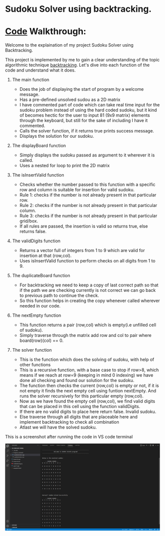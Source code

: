 # Sudoku Solver using backtracking.

# [Code](/sudokuSolver.cpp) Walkthrough:

Welcome to the explaination of my project Sudoku Solver using Backtracking.

This project is implemented by me to gain a clear understanding of the topic algorithmic technique [backtracking](https://www.geeksforgeeks.org/backtracking-introduction/). Let's dive into each function of the code and understand what it does.

1) The main function
    - Does the job of displaying the start of program by a welcome message.   
    - Has a pre-defined unsolved sudou as a 2D matrix
    - I have commented part of code which can take real time input for the sudoku problem instead of using the hard coded sudoku, but it kind of becomes hectic for the user to input 81 (9x9 matrix) elements through the keyboard, but still for the sake of including I have it commented.
    - Calls the solver function, if it returns true prints success message.
    - Displays the solution for our sudoku.

2) The displayBoard function
    - Simply displays the sudoku passed as argument to it wherever it is called.
    - Uses a nested for loop to print the 2D matrix

3) The isInsertValid function
    - Checks whether the number passed to this function with a specific row and column is suitable for insertion for valid sudoku.
    - Rule 1: checks if the number is not already present in that particular row.
    - Rule 2: checks if the number is not already present in that particular column.
    - Rule 3: checks if the number is not already present in that particular grid/box.
    - If all rules are passed, the insertion is valid so returns true, else returns false.

4) The validDigits function
    - Returns a vector full of integers from 1 to 9 which are valid for insertion at that (row,col). 
    - Uses isInsertValid function to perform checks on all digits from 1 to 9.

5) The duplicateBoard function
    - For backtracking we need to keep a copy of last correct path so that if the path we are checking currently is not correct we can go back to previous path to continue the check.
    - So this function helps in creating the copy whenever called wherever needed in our code.
 
6) The nextEmpty function 
    - This function returns a pair (row,col) which is empty(i.e unfilled cell of sudoku).
    - Simply traverse through the matrix add row and col to pair where board(row)(col) == 0.

7) The solver function
    - This is the function which does the solving of sudoku, with help of other functions
    - This is a recursive function, with a base case to stop if row>8, which means if we reach at row=9 (keeping in mind 0 indexing) we have done all checking and found our solution for the sudoku.
    - The function then checks the current (row,col) is empty or not, if it is not empty it finds the next empty cell using funtion nextEmpty. And runs the solver recursively for this particular empty (row,col).
    - Now as we have found the empty cell (row,col), we find valid digits that can be placed in this cell using the function validDigits.
    - If there are no valid digits to place here return false. Invalid sudoku.
    - Else traverse through all digits that are placeable here and implement backtracking to check all combination
    - Atlast we will have the solved sudoku.

This is a screenshot after running the code in VS code terminal


![Output](output_sudokuSolver.png)
